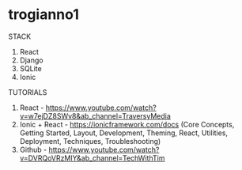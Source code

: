 # trogianno1

STACK
1. React
2. Django
3. SQLite
4. Ionic

TUTORIALS
1. React - https://www.youtube.com/watch?v=w7ejDZ8SWv8&ab_channel=TraversyMedia
2. Ionic + React - https://ionicframework.com/docs (Core Concepts, Getting Started, Layout, Development, Theming, React, Utilities, Deployment, Techniques, Troubleshooting)
3. Github - https://www.youtube.com/watch?v=DVRQoVRzMIY&ab_channel=TechWithTim

